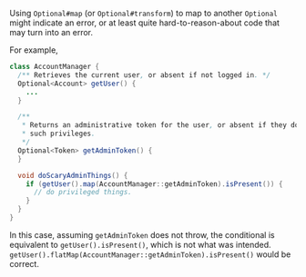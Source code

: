 Using `Optional#map` (or `Optional#transform`) to map to another `Optional`
might indicate an error, or at least quite hard-to-reason-about code that may
turn into an error.

For example,

```java
class AccountManager {
  /** Retrieves the current user, or absent if not logged in. */
  Optional<Account> getUser() {
    ...
  }

  /**
   * Returns an administrative token for the user, or absent if they do not have
   * such privileges.
   */
  Optional<Token> getAdminToken() {
  }

  void doScaryAdminThings() {
    if (getUser().map(AccountManager::getAdminToken).isPresent()) {
      // do privileged things.
    }
  }
}
```

In this case, assuming `getAdminToken` does not throw, the conditional is
equivalent to `getUser().isPresent()`, which is not what was intended.
`getUser().flatMap(AccountManager::getAdminToken).isPresent()` would be correct.
